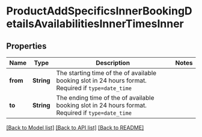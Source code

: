 # ProductAddSpecificsInnerBookingDetailsAvailabilitiesInnerTimesInner

## Properties

Name | Type | Description | Notes
------------ | ------------- | ------------- | -------------
**from** | **String** | The starting time of the of available booking slot in 24 hours format. Required if <code>type=date_time</code> | 
**to** | **String** | The ending time of the of available booking slot in 24 hours format. Required if <code>type=date_time</code> | 

[[Back to Model list]](../README.md#documentation-for-models) [[Back to API list]](../README.md#documentation-for-api-endpoints) [[Back to README]](../README.md)


